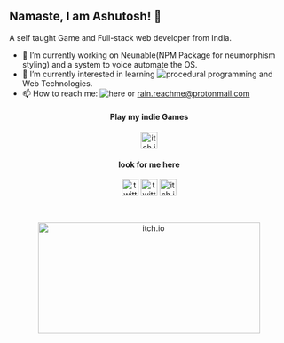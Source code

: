 ## Namaste, I am Ashutosh! 🙏

<!-- <img alt="spounchbob" src="https://media.giphy.com/media/xUPJPq18YHwSFidW8g/giphy.gif" width="101" height="101" /> -->

A self taught Game and Full-stack web developer from India. 

<!---
![image](https://user-images.githubusercontent.com/66784253/109853038-7757da80-7c7b-11eb-9112-f739916dbc77.png)
**rain-kun/rain-kun** is a ✨ _special_ ✨ repository because its `README.md` (this file) appears on your GitHub profile.
Here are some ideas to get you started:
-->
- 🔭 I’m currently working on Neunable(NPM Package for neumorphism styling) and a system to voice automate the OS.
- 🌱 I’m currently interested in learning ![procedural programming](https://github.com/rain-kun/procedural-life) and Web Technologies. 
- 📫 How to reach me: ![here](https://github.com/rain-kun/rain-kun/issues) or rain.reachme@protonmail.com
<!--- 😄 Pronouns: ...
- ⚡ Fun fact: ...
-->

<h4 align="center">Play my indie Games</h4>
<p align="center">
  <a align="center" href="https://rainxdev.itch.io/"><img alt="itch.io" src="https://github.com/rain-kun/rain-kun/blob/main/elements/itch.io.png"    width="30" height="30" /></a>
</p>
<h4 align="center">look for me here</h4>
<p align="center">
  <a href="https://twitter.com/rainxcat1/"><img alt="twitter" src="https://github.com/rain-kun/rain-kun/blob/main/elements/twitter.png" width="30" height="30" /></a> 
  <a href="https://www.youtube.com/channel/UCZl5Gy9LmY6B2XQtL8QeKvQ"><img alt="twitter" src="https://github.com/rain-kun/rain-kun/blob/main/elements/youtube.png" width="30" height="30" /></a> 
  <a href="https://www.instagram.com/rainx_cat/"><img alt="itch.io" src="https://github.com/rain-kun/rain-kun/blob/main/elements/instagram.png" width="30" height="30" /></a>
</p>
<br>
<p align="center">
  <img alt="itch.io" src="https://github-readme-stats.vercel.app/api?username=rain-kun&count_private=true&show_icons=true&theme=tokyonight" width="400" height="200" />
<!--   <img alt="itch.io" src="https://github-readme-stats.vercel.app/api/top-langs/?username=rain-kun&layout=compact&show_icons=true&theme=tokyonight" width="400" height="200" /> -->
</p>

<!--![rain kun GitHub stats](https://github-readme-stats.vercel.app/api?username=rain-kun&count_private=true&show_icons=true&theme=tokyonight)
![Top Langs](https://github-readme-stats.vercel.app/api/top-langs/?username=rain-kun&layout=compact&show_icons=true&theme=tokyonight) -->

